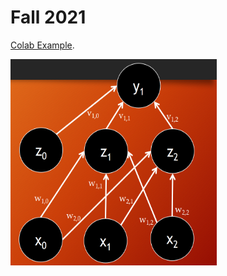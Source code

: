 # Fall 2021

[Colab Example](https://github.com/everestso/Fall2021/blob/main/c165MLP2.ipynb).

<img src="https://github.com/everestso/Fall2021/blob/main/FeedForwardNetwork2Units.png" width="330" height="330" />

